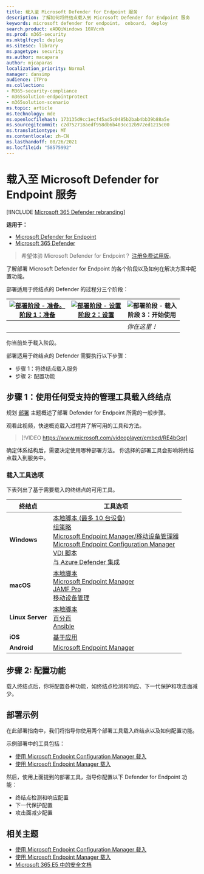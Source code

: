 ```yaml
---
title: 载入至 Microsoft Defender for Endpoint 服务
description: 了解如何将终结点载入到 Microsoft Defender for Endpoint 服务
keywords: microsoft defender for endpoint， onboard， deploy
search.product: eADQiWindows 10XVcnh
ms.prod: m365-security
ms.mktglfcycl: deploy
ms.sitesec: library
ms.pagetype: security
ms.author: macapara
author: mjcaparas
localization_priority: Normal
manager: dansimp
audience: ITPro
ms.collection:
- M365-security-compliance
- m365solution-endpointprotect
- m365solution-scenario
ms.topic: article
ms.technology: mde
ms.openlocfilehash: 173135d9cc1ecf45ad5c0485b2bab4bb39b88a5e
ms.sourcegitcommit: c2d752718aedf958db6b403cc12b972ed1215c00
ms.translationtype: MT
ms.contentlocale: zh-CN
ms.lasthandoff: 08/26/2021
ms.locfileid: "58575992"
---
```

# <a name="onboard-to-the-microsoft-defender-for-endpoint-service"></a>载入至 Microsoft Defender for Endpoint 服务

[!INCLUDE [Microsoft 365 Defender rebranding](../../includes/microsoft-defender.md)]

**适用于：**
- [Microsoft Defender for Endpoint](https://go.microsoft.com/fwlink/p/?linkid=2154037)
- [Microsoft 365 Defender](https://go.microsoft.com/fwlink/?linkid=2118804)

> 希望体验 Microsoft Defender for Endpoint？ [注册免费试用版](https://signup.microsoft.com/create-account/signup?products=7f379fee-c4f9-4278-b0a1-e4c8c2fcdf7e&ru=https://aka.ms/MDEp2OpenTrial?ocid=docs-wdatp-exposedapis-abovefoldlink)。

了解部署 Microsoft Defender for Endpoint 的各个阶段以及如何在解决方案中配置功能。

部署适用于终结点的 Defender 的过程分三个阶段：

|[![部署阶段 - 准备。](images/phase-diagrams/prepare.png)](prepare-deployment.md) <br> [阶段 1：准备](prepare-deployment.md)|[![部署阶段 - 设置](images/phase-diagrams/setup.png)](production-deployment.md) <br> [阶段 2：设置](production-deployment.md)|![部署阶段 - 载入](images/phase-diagrams/onboard.png) <br> 阶段 3：开始使用|
|---|---|---|
|||*你在这里！*|

你当前处于载入阶段。

部署适用于终结点的 Defender 需要执行以下步骤：

- 步骤 1：将终结点载入服务
- 步骤 2: 配置功能

## <a name="step-1-onboard-endpoints-using-any-of-the-supported-management-tools"></a>步骤 1：使用任何受支持的管理工具载入终结点

规划 [部署](deployment-strategy.md) 主题概述了部署 Defender for Endpoint 所需的一般步骤。

观看此视频，快速概览载入过程并了解可用的工具和方法。


> [!VIDEO https://www.microsoft.com/videoplayer/embed/RE4bGqr]

确定体系结构后，需要决定使用哪种部署方法。 你选择的部署工具会影响将终结点载入到服务中。

### <a name="onboarding-tool-options"></a>载入工具选项

下表列出了基于需要载入的终结点的可用工具。

|终结点|工具选项|
|---|---|
|**Windows**|[本地脚本 (最多 10 台设备) ](configure-endpoints-script.md) <br>  [组策略](configure-endpoints-gp.md) <br>  [Microsoft Endpoint Manager/移动设备管理器](configure-endpoints-mdm.md) <br> [Microsoft Endpoint Configuration Manager](configure-endpoints-sccm.md) <br> [VDI 脚本](configure-endpoints-vdi.md) <br> [与 Azure Defender 集成](configure-server-endpoints.md#integration-with-azure-defender)|
|**macOS**|[本地脚本](mac-install-manually.md) <br> [Microsoft Endpoint Manager](mac-install-with-intune.md) <br> [JAMF Pro](mac-install-with-jamf.md) <br> [移动设备管理](mac-install-with-other-mdm.md)|
|**Linux Server**|[本地脚本](linux-install-manually.md) <br> [百分百](linux-install-with-puppet.md) <br> [Ansible](linux-install-with-ansible.md)|
|**iOS**|[基于应用](ios-install.md)|
|**Android**|[Microsoft Endpoint Manager](android-intune.md)|

## <a name="step-2-configure-capabilities"></a>步骤 2: 配置功能

载入终结点后，你将配置各种功能，如终结点检测和响应、下一代保护和攻击面减少。

## <a name="example-deployments"></a>部署示例

在此部署指南中，我们将指导你使用两个部署工具载入终结点以及如何配置功能。

示例部署中的工具包括：

- [使用 Microsoft Endpoint Configuration Manager 载入](onboarding-endpoint-configuration-manager.md)
- [使用 Microsoft Endpoint Manager 载入](onboarding-endpoint-manager.md)

然后，使用上面提到的部署工具，指导你配置以下 Defender for Endpoint 功能：

- 终结点检测和响应配置
- 下一代保护配置
- 攻击面减少配置

## <a name="related-topics"></a>相关主题

- [使用 Microsoft Endpoint Configuration Manager 载入](onboarding-endpoint-configuration-manager.md)
- [使用 Microsoft Endpoint Manager 载入](onboarding-endpoint-manager.md)
- [Microsoft 365 E5 中的安全文档](../office-365-security/safe-docs.md)
